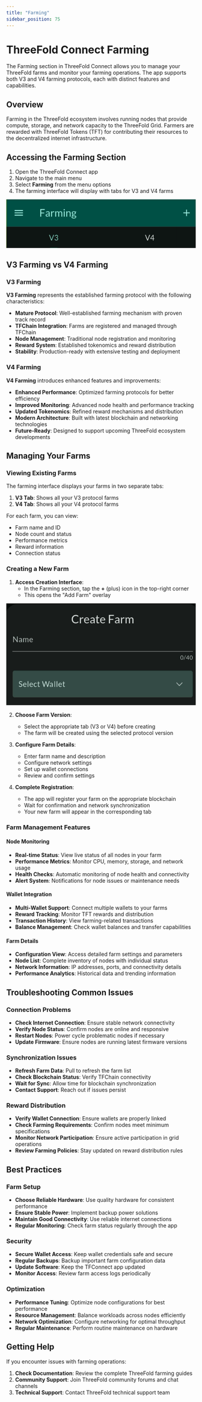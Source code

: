 ```yaml
---
title: "Farming"
sidebar_position: 75
---
```


# ThreeFold Connect Farming

The Farming section in ThreeFold Connect allows you to manage your ThreeFold farms and monitor your farming operations. The app supports both V3 and V4 farming protocols, each with distinct features and capabilities.

## Overview

Farming in the ThreeFold ecosystem involves running nodes that provide compute, storage, and network capacity to the ThreeFold Grid. Farmers are rewarded with ThreeFold Tokens (TFT) for contributing their resources to the decentralized internet infrastructure.

## Accessing the Farming Section

1. Open the ThreeFold Connect app
2. Navigate to the main menu
3. Select **Farming** from the menu options
4. The farming interface will display with tabs for V3 and V4 farms

![TFConnect](./img/tfconnect_43.png)

## V3 Farming vs V4 Farming

### V3 Farming

**V3 Farming** represents the established farming protocol with the following characteristics:

- **Mature Protocol**: Well-established farming mechanism with proven track record
- **TFChain Integration**: Farms are registered and managed through TFChain
- **Node Management**: Traditional node registration and monitoring
- **Reward System**: Established tokenomics and reward distribution
- **Stability**: Production-ready with extensive testing and deployment

### V4 Farming

**V4 Farming** introduces enhanced features and improvements:

- **Enhanced Performance**: Optimized farming protocols for better efficiency
- **Improved Monitoring**: Advanced node health and performance tracking
- **Updated Tokenomics**: Refined reward mechanisms and distribution
- **Modern Architecture**: Built with latest blockchain and networking technologies
- **Future-Ready**: Designed to support upcoming ThreeFold ecosystem developments

## Managing Your Farms

### Viewing Existing Farms

The farming interface displays your farms in two separate tabs:

1. **V3 Tab**: Shows all your V3 protocol farms
2. **V4 Tab**: Shows all your V4 protocol farms

For each farm, you can view:
- Farm name and ID
- Node count and status
- Performance metrics
- Reward information
- Connection status

### Creating a New Farm

1. **Access Creation Interface**:
   - In the Farming section, tap the **+** (plus) icon in the top-right corner
   - This opens the "Add Farm" overlay

![TFConnect](./img/tfconnect_44.png)

2. **Choose Farm Version**:
   - Select the appropriate tab (V3 or V4) before creating
   - The farm will be created using the selected protocol version

3. **Configure Farm Details**:
   - Enter farm name and description
   - Configure network settings
   - Set up wallet connections
   - Review and confirm settings

4. **Complete Registration**:
   - The app will register your farm on the appropriate blockchain
   - Wait for confirmation and network synchronization
   - Your new farm will appear in the corresponding tab

### Farm Management Features

#### Node Monitoring
- **Real-time Status**: View live status of all nodes in your farm
- **Performance Metrics**: Monitor CPU, memory, storage, and network usage
- **Health Checks**: Automatic monitoring of node health and connectivity
- **Alert System**: Notifications for node issues or maintenance needs

#### Wallet Integration
- **Multi-Wallet Support**: Connect multiple wallets to your farms
- **Reward Tracking**: Monitor TFT rewards and distribution
- **Transaction History**: View farming-related transactions
- **Balance Management**: Check wallet balances and transfer capabilities

#### Farm Details
- **Configuration View**: Access detailed farm settings and parameters
- **Node List**: Complete inventory of nodes with individual status
- **Network Information**: IP addresses, ports, and connectivity details
- **Performance Analytics**: Historical data and trending information

## Troubleshooting Common Issues

### Connection Problems
- **Check Internet Connection**: Ensure stable network connectivity
- **Verify Node Status**: Confirm nodes are online and responsive
- **Restart Nodes**: Power cycle problematic nodes if necessary
- **Update Firmware**: Ensure nodes are running latest firmware versions

### Synchronization Issues
- **Refresh Farm Data**: Pull to refresh the farm list
- **Check Blockchain Status**: Verify TFChain connectivity
- **Wait for Sync**: Allow time for blockchain synchronization
- **Contact Support**: Reach out if issues persist

### Reward Distribution
- **Verify Wallet Connection**: Ensure wallets are properly linked
- **Check Farming Requirements**: Confirm nodes meet minimum specifications
- **Monitor Network Participation**: Ensure active participation in grid operations
- **Review Farming Policies**: Stay updated on reward distribution rules

## Best Practices

### Farm Setup
- **Choose Reliable Hardware**: Use quality hardware for consistent performance
- **Ensure Stable Power**: Implement backup power solutions
- **Maintain Good Connectivity**: Use reliable internet connections
- **Regular Monitoring**: Check farm status regularly through the app

### Security
- **Secure Wallet Access**: Keep wallet credentials safe and secure
- **Regular Backups**: Backup important farm configuration data
- **Update Software**: Keep the TFConnect app updated
- **Monitor Access**: Review farm access logs periodically

### Optimization
- **Performance Tuning**: Optimize node configurations for best performance
- **Resource Management**: Balance workloads across nodes efficiently
- **Network Optimization**: Configure networking for optimal throughput
- **Regular Maintenance**: Perform routine maintenance on hardware

## Getting Help

If you encounter issues with farming operations:

1. **Check Documentation**: Review the complete ThreeFold farming guides
2. **Community Support**: Join ThreeFold community forums and chat channels
3. **Technical Support**: Contact ThreeFold technical support team

